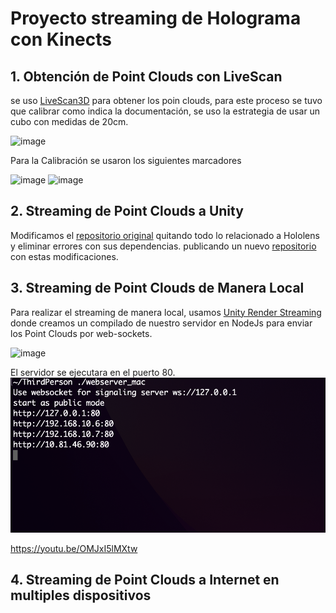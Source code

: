 # Proyecto streaming de Holograma con Kinects


## 1. Obtención de Point Clouds con LiveScan

se uso [LiveScan3D](https://github.com/MarekKowalski/LiveScan3D) para obtener los poin clouds, para este proceso se tuvo que calibrar como indica la documentación, se uso la estrategia de usar un cubo con medidas de 20cm.


![image](https://github.com/6162636465/Holograma-con-kinect/assets/70419764/d90bdffd-38d2-4920-ad50-c7ca5fb8e017)

Para la Calibración se usaron los siguientes marcadores 

![image](https://github.com/6162636465/Holograma-con-kinect/assets/70419764/b38cbe2a-6ccb-4532-82a8-6fc2dd6a8ebb)
![image](https://github.com/6162636465/Holograma-con-kinect/assets/70419764/620170ed-e3a9-4d7d-b5c3-dcda39853ba3)

## 2. Streaming de Point Clouds a Unity 

Modificamos el [repositorio original](https://github.com/MarekKowalski/LiveScan3D-Hololens) quitando todo lo relacionado a Hololens y eliminar errores con sus dependencias. publicando un nuevo [repositorio](https://github.com/Misash/LiveScan3D-Unity-) con estas modificaciones.


## 3. Streaming de Point Clouds de Manera Local 

Para realizar el streaming de manera local, usamos [Unity Render Streaming](https://github.com/Unity-Technologies/UnityRenderStreaming/blob/main/com.unity.renderstreaming/Documentation~/tutorial.md) donde creamos un compilado de nuestro servidor en NodeJs para enviar los Point Clouds por web-sockets.

![image](https://github.com/6162636465/Holograma-con-kinect/assets/70419764/9182b4c1-aed5-44e6-a7b0-f0bb9fc30193)

El servidor se ejecutara en el puerto 80.
![Alt text](image-1.png)

https://youtu.be/OMJxI5lMXtw

## 4. Streaming de Point Clouds a Internet en multiples dispositivos 





